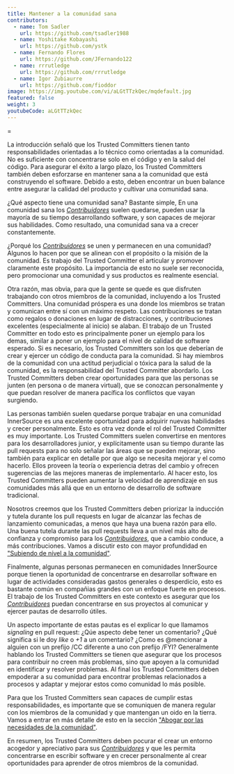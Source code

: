 ```yaml
---
title: Mantener a la comunidad sana
contributors:
  - name: Tom Sadler
    url: https://github.com/tsadler1988
  - name: Yoshitake Kobayashi
    url: https://github.com/ystk
  - name: Fernando Flores
    url: https://github.com/JFernando122
  - name: rrrutledge
    url: https://github.com/rrrutledge
  - name: Igor Zubiaurre
    url: https://github.com/fioddor
image: https://img.youtube.com/vi/aLGtTTzkQec/mqdefault.jpg
featured: false
weight: 3
youtubeCode: aLGtTTzkQec
---
```

<div class="paragraph">
<p>=</p>
</div>
<div class="paragraph">
<p>La introducción señaló que los Trusted Committers tienen tanto responsabilidades orientadas a lo técnico como orientadas a la comunidad.
No es suficiente con concentrarse solo en el código y en la salud del código.
Para asegurar el éxito a largo plazo,
los Trusted Committers también deben esforzarse en mantener sana a la comunidad que está construyendo el software.
Debido a esto, deben encontrar un buen balance entre asegurar la calidad del producto y cultivar una comunidad sana.</p>
</div>
<div class="paragraph">
<p>¿Qué aspecto tiene una comunidad sana? Bastante simple,
En una comunidad sana los <a href="https://innersourcecommons.org/learn/learning-path/contributor"><em>Contribuidores</em></a> suelen quedarse, pueden usar la mayoría de su tiempo desarrollando software, y son capaces de mejorar sus habilidades.
Como resultado, una comunidad sana va a crecer constantemente.</p>
</div>
<div class="paragraph">
<p>¿Porqué los <a href="https://innersourcecommons.org/learn/learning-path/contributor"><em>Contribuidores</em></a> se unen y permanecen en una comunidad?
Algunos lo hacen por que se alinean con el propósito o la misión de la comunidad.
Es trabajo del Trusted Committer el articular y promover claramente este propósito.
La importancia de esto no suele ser reconocida,
pero promocionar una comunidad y sus productos es realmente esencial.</p>
</div>
<div class="paragraph">
<p>Otra razón, mas obvia, para que la gente se quede
es que disfruten trabajando con otros miembros de la comunidad,
incluyendo a los Trusted Committers.
Una comunidad próspera es una donde los miembros se tratan y comunican entre sí con un máximo respeto.
Las contribuciones se tratan como regalos o donaciones en lugar de distracciones,
y contribuciones excelentes (especialmente al inicio) se alaban.
El trabajo de un Trusted Committer en todo esto es principalmente poner un ejemplo para los demas,
similar a poner un ejemplo para el nível de calidad de software esperado.
Si es necesario, los Trusted Committers son los que deberían de crear y ejercer un código de conducta para la comunidad.
Si hay miembros de la comunidad con una actitud perjudicial o tóxica para la salud de la comunidad,
es la responsabilidad del Trusted Committer abordarlo.
Los Trusted Committers deben crear oportunidades para que las personas se junten (en persona o de manera virtual),
que se conozcan personalmente y que puedan resolver de manera pacífica los conflictos que vayan surgiendo.</p>
</div>
<div class="paragraph">
<p>Las personas también suelen quedarse porque trabajar en una comunidad InnerSource es una excelente oportunidad para adquirir nuevas habilidades y crecer personalmente.
Esto es otra vez donde el rol del Trusted Committer es muy importante.
Los Trusted Committers suelen convertirse en mentores para los desarrolladores junior,
y explícitamente usan su tiempo durante las pull requests para no solo señalar las áreas que se pueden mejorar,
sino también para explicar en detalle por que algo se necesita mejorar y el como hacerlo.
Ellos proveen la teoría o experiencia detras del cambio y ofrecen sugerencias de las mejores maneras de implementarlo.
Al hacer esto, los Trusted Committers pueden aumentar la velocidad de aprendizaje en sus comunidades
más allá que en un entorno de desarrollo de software tradicional.</p>
</div>
<div class="paragraph">
<p>Nosotros creemos que los Trusted Committers deben priorizar la inducción y tutela durante los pull requests en lugar de alcanzar las fechas de lanzamiento comunicadas,
a menos que haya una buena razón para ello.
Una buena tutela durante las pull requests lleva a un nível más alto de confianza y compromiso para los <a href="https://innersourcecommons.org/learn/learning-path/contributor"><em>Contribuidores</em></a>,
que a cambio conduce, a más contribuciones.
Vamos a discutir esto con mayor profundidad en <a href="https://innersourcecommons.org/es/learn/learning-path/trusted-committer/04/">"Subiendo de nível a la comunidad"</a>.</p>
</div>
<div class="paragraph">
<p>Finalmente, algunas personas permanecen en comunidades InnerSource porque
tienen la oportunidad de concentrarse en desarrollar software en lugar de actividades consideradas gastos generales o desperdicio,
esto es bastante común en compañias grandes con un enfoque fuerte en procesos.
El trabajo de los Trusted Committers en este contexto es asegurar que los <a href="https://innersourcecommons.org/learn/learning-path/contributor"><em>Contribuidores</em></a> puedan concentrarse en sus proyectos al comunicar y ejercer pautas de desarrollo útiles.</p>
</div>
<div class="paragraph">
<p>Un aspecto importante de estas pautas es el explicar lo que llamamos <em>signaling</em> en pull request:
¿Qúe aspecto debe tener un comentario?
¿Qué significa si le doy <em>like</em> o <em>+1</em> a un comentario?
¿Como es @mencionar a alguien con un prefijo /CC diferente a uno con prefijo /FYI?
Generalmente hablando los Trusted Committers se tienen que asegurar que los procesos para contribuir no creen más problemas,
sino que apoyen a la comunidad en identificar y resolver problemas.
Al final los Trusted Committers deben empoderar a su comunidad para encontrar problemas relacionados a procesos y
adaptar y mejorar estos como comunidad lo más posible.</p>
</div>
<div class="paragraph">
<p>Para que los Trusted Committers sean capaces de cumplir estas responsabilidades,
es importante que se comuniquen de manera regular con los miembros de la comunidad y
que mantengan un oido en la tierra.
Vamos a entrar en más detalle de esto en la sección <a href="https://innersourcecommons.org/es/learn/learning-path/trusted-committer/06/">"Abogar por las necesidades de la comunidad"</a>.</p>
</div>
<div class="paragraph">
<p>En resumen, los Trusted Committers deben pocurar el crear un entorno acogedor y apreciativo para sus <a href="https://innersourcecommons.org/learn/learning-path/contributor"><em>Contribuidores</em></a>
y que les permita concentrarse en escribir software y en crecer personalmente
al crear oportunidades para aprender de otros miembros de la comunidad.</p>
</div>
<!--- This file autogenerated from https://github.com/InnerSourceCommons/InnerSourceLearningPath/blob/master/scripts -->